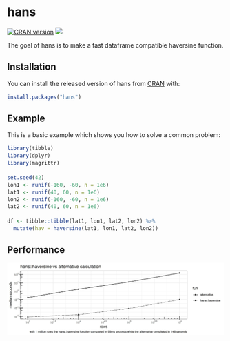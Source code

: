 # hans

<!-- badges: start -->
[![CRAN version](http://www.r-pkg.org/badges/version/hans)](https://cran.r-project.org/package=hans)
[![](https://cranlogs.r-pkg.org/badges/hans)](https://cran.r-project.org/package=hans)
<!-- badges: end -->

The goal of hans is to make a fast dataframe compatible haversine function.

## Installation

You can install the released version of hans from [CRAN](https://CRAN.R-project.org) with:

``` r
install.packages("hans")
```

## Example

This is a basic example which shows you how to solve a common problem:

``` r
library(tibble)
library(dplyr)
library(magrittr)

set.seed(42)
lon1 <- runif(-160, -60, n = 1e6)
lat1 <- runif(40, 60, n = 1e6)
lon2 <- runif(-160, -60, n = 1e6)
lat2 <- runif(40, 60, n = 1e6)

df <- tibble::tibble(lat1, lon1, lat2, lon2) %>% 
  mutate(hav = haversine(lat1, lon1, lat2, lon2))
```

## Performance

<a href='https://cran.r-project.org/web/packages/hans/index.html'><img src='man/figure/hans_plot.jpg' align="right"/></a>

